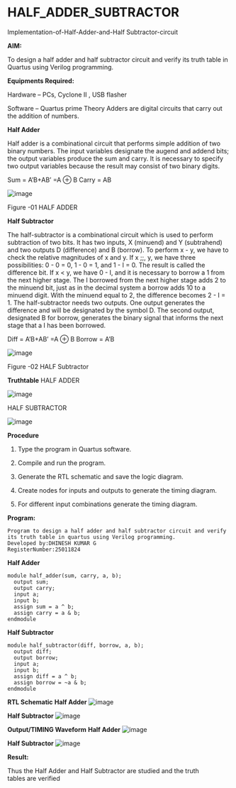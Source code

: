 # HALF_ADDER_SUBTRACTOR

Implementation-of-Half-Adder-and-Half Subtractor-circuit

**AIM:**

To design a half adder and half subtractor circuit and verify its truth table in Quartus using Verilog programming.

**Equipments Required:**

Hardware – PCs, Cyclone II , USB flasher 

Software – Quartus prime Theory Adders are digital circuits that carry out the addition of numbers.

**Half Adder**

Half adder is a combinational circuit that performs simple addition of two binary numbers. The input variables designate the augend and addend bits; the output variables produce the sum and carry. It is necessary to specify two output variables because the result may consist of two binary digits.

Sum = A’B+AB’ =A ⊕ B Carry = AB

![image](https://github.com/user-attachments/assets/2b0c30fa-a085-4567-9cd5-f8809ac16bc4)


Figure -01 HALF ADDER

**Half Subtractor**

The half-subtractor is a combinational circuit which is used to perform subtraction of two bits. It has two inputs, X (minuend) and Y (subtrahend) and two outputs D (difference) and B (borrow). To perform x - y, we have to check the relative magnitudes of x and y. If x ;;, y, we have three possibilities: 0 - 0 = 0, 1 - 0 = 1, and 1 - I = 0. The result is called the difference bit. If x < y, we have 0 - I, and it is necessary to borrow a 1 from the next higher stage. The I borrowed from the next higher stage adds 2 to the minuend bit, just as in the decimal system a borrow adds 10 to a minuend digit. With the minuend equal to 2, the difference becomes 2 - I = 1. The half-subtractor needs two outputs. One output generates the difference and will be designated by the symbol D. The second output, designated B for borrow, generates the binary signal that informs the next stage that a I has been borrowed. 

Diff = A’B+AB’ =A ⊕ B
Borrow = A’B

![image](https://github.com/user-attachments/assets/8372e670-4886-48bb-8369-820568a64d54)


Figure -02 HALF Subtractor

**Truthtable**
HALF ADDER

![image](https://github.com/user-attachments/assets/5ddc52ef-d125-4442-8265-139c2bb7c6e7)


HALF SUBTRACTOR

![image](https://github.com/user-attachments/assets/83ec047b-4a5b-42ea-ac00-af7c49740ea2)



**Procedure**

1.	Type the program in Quartus software.

2.	Compile and run the program.

3.	Generate the RTL schematic and save the logic diagram.

4.	Create nodes for inputs and outputs to generate the timing diagram.

5.	For different input combinations generate the timing diagram.


**Program:**

```
Program to design a half adder and half subtractor circuit and verify its truth table in quartus using Verilog programming.
Developed by:DHINESH KUMAR G
RegisterNumber:25011824

```
**Half Adder**
```
module half_adder(sum, carry, a, b);
  output sum;
  output carry;
  input a;
  input b;
  assign sum = a ^ b;
  assign carry = a & b;
endmodule

```
**Half Subtractor**
```
module half_subtractor(diff, borrow, a, b);
  output diff;
  output borrow;
  input a;
  input b;
  assign diff = a ^ b;
  assign borrow = ~a & b;
endmodule

```

**RTL Schematic**
**Half Adder**
![image](https://github.com/user-attachments/assets/0163d5e3-fda4-46e5-b48d-c4f5023a0b6a)

**Half Subtractor**
![image](https://github.com/user-attachments/assets/69257a8c-0afa-44a0-a4d3-3973d8438069)




**Output/TIMING Waveform**
**Half Adder**
![image](https://github.com/user-attachments/assets/0597ca12-88b3-4231-878a-e3a4da2af7ff)

**Half Subtractor**
![image](https://github.com/user-attachments/assets/5d6b55fe-2e1d-43a7-a3a5-51dd04b9b713)




**Result:**

Thus the Half Adder and Half Subtractor are studied and the truth tables are verified
